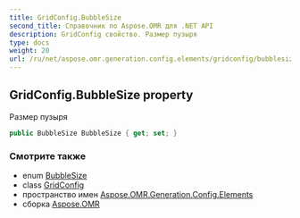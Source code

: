 ```yaml
---
title: GridConfig.BubbleSize
second_title: Справочник по Aspose.OMR для .NET API
description: GridConfig свойство. Размер пузыря
type: docs
weight: 20
url: /ru/net/aspose.omr.generation.config.elements/gridconfig/bubblesize/
---
```

## GridConfig.BubbleSize property

Размер пузыря

```csharp
public BubbleSize BubbleSize { get; set; }
```

### Смотрите также

* enum [BubbleSize](../../../aspose.omr.generation/bubblesize/)
* class [GridConfig](../)
* пространство имен [Aspose.OMR.Generation.Config.Elements](../../gridconfig/)
* сборка [Aspose.OMR](../../../)


